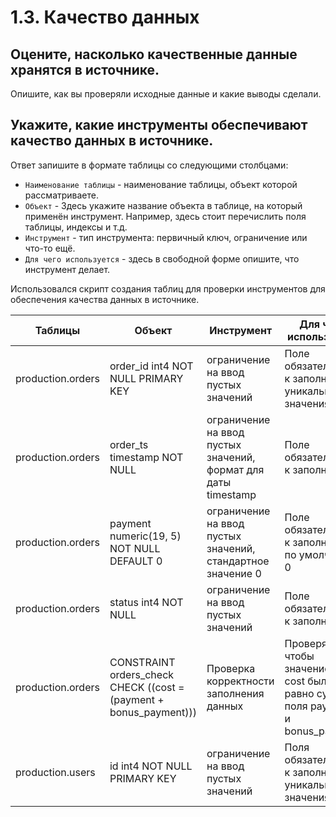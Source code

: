 # 1.3. Качество данных

## Оцените, насколько качественные данные хранятся в источнике.
Опишите, как вы проверяли исходные данные и какие выводы сделали.

## Укажите, какие инструменты обеспечивают качество данных в источнике.
Ответ запишите в формате таблицы со следующими столбцами:
- `Наименование таблицы` - наименование таблицы, объект которой рассматриваете.
- `Объект` - Здесь укажите название объекта в таблице, на который применён инструмент. Например, здесь стоит перечислить поля таблицы, индексы и т.д.
- `Инструмент` - тип инструмента: первичный ключ, ограничение или что-то ещё.
- `Для чего используется` - здесь в свободной форме опишите, что инструмент делает.

Использовался скрипт создания таблиц для проверки инструментов для обеспечения качества данных в источнике.

| Таблицы             | Объект                      | Инструмент      | Для чего используется |
| ------------------- | --------------------------- | --------------- | --------------------- |
| production.orders   | order_id int4 NOT NULL PRIMARY KEY | ограничение на ввод пустых значений | Поле обязательное к заполнению, уникальные значения |
| production.orders | order_ts timestamp NOT NULL | ограничение на ввод пустых значений, формат для даты timestamp | Поле обязательное к заполнению |
| production.orders | payment numeric(19, 5) NOT NULL DEFAULT 0 | ограничение на ввод пустых значений, стандартное значение 0 | Поле обязательное к заполнению, по умолчанию 0 |
| production.orders | status int4 NOT NULL | ограничение на ввод пустых значений | Поле обязательное к заполнению |
| production.orders | CONSTRAINT orders_check CHECK ((cost = (payment + bonus_payment))) | Проверка корректности заполнения данных | Проверяет чтобы значение поля cost было равно сумме поля payment и bonus_payment |
| production.users | id int4 NOT NULL PRIMARY KEY | ограничение на ввод пустых значений | Поля обязательное к заполнению, уникальные значения |